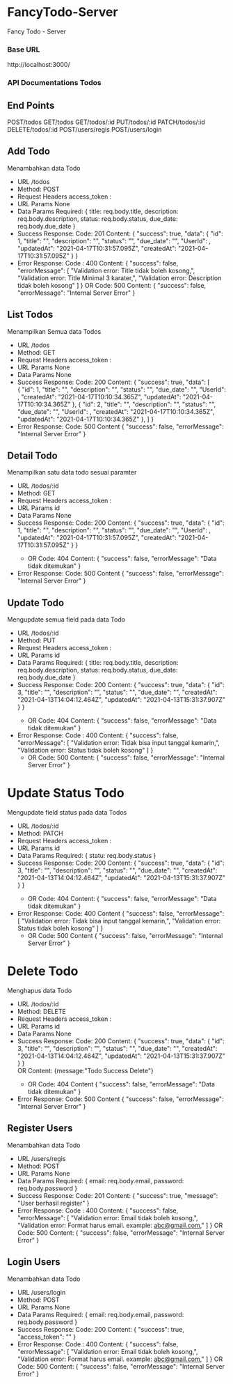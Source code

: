 # FancyTodo-Server
Fancy Todo - Server

### Base URL ###
http://localhost:3000/


### API Documentations Todos ###

## End Points ##
POST/todos
GET/todos
GET/todos/:id
PUT/todos/:id
PATCH/todos/:id
DELETE/todos/:id
POST/users/regis
POST/users/login


## Add Todo
Menambahkan data Todo
* URL
/todos
* Method:
POST
* Request Headers
access_token : <access token>
* URL Params
None
* Data Params
    Required:
    {
        title: req.body.title,
        description: req.body.description,
        status: req.body.status,
        due_date: req.body.due_date
    }
* Success Response:
    Code: 201
    Content:
    {
        "success": true,
        "data": {
            "id": 1,
            "title": "<todo title>",
            "description": "<todo description>",
            "status": "<todo status>",
            "due_date": "<todo due_date>",
            "UserId": <todo UserId>,
            "updatedAt": "2021-04-17T10:31:57.095Z",
            "createdAt": "2021-04-17T10:31:57.095Z"
        }
    }
* Error Response:
    Code : 400
    Content:
    {
        "success": false,
        "errorMessage": [
            "Validation error: Title tidak boleh kosong,",
            "Validation error: Title Minimal 3 karater,",
            "Validation error: Description tidak boleh kosong"
        ]
    }
    OR
    Code: 500
    Content:
    {
        "success": false,
        "errorMessage": "Internal Server Error"
    }



## List Todos
Menampilkan Semua data Todos
* URL
/todos
* Method:
GET
* Request Headers
access_token : <access token>
* URL Params
None
* Data Params
None
* Success Response:
    Code: 200
    Content:
    {
        "success": true,
        "data": [   
            {
               "id": 1,
                "title": "<todo title>",
                "description": "<todo description>",
                "status": "<todo status>",
                "due_date": "<todo due_date>",
                "UserId": <todo UserId>,
                "createdAt": "2021-04-17T10:10:34.365Z",
                "updatedAt": "2021-04-17T10:10:34.365Z"
            },
            {
                "id": 2,
                "title": "<todo title>",
                "description": "<todo description>",
                "status": "<todo status>",
                "due_date": "<todo due_date>",
                "UserId": <todo UserId>,
                "createdAt": "2021-04-17T10:10:34.365Z",
                "updatedAt": "2021-04-17T10:10:34.365Z"
            },
        ]
    }
* Error Response:
    Code: 500
    Content
    {
        "success": false,
        "errorMessage": "Internal Server Error"
    }



## Detail Todo
Menampilkan satu data todo sesuai paramter
* URL
/todos/:id
* Method:
GET
* Request Headers
access_token : <access token>
* URL Params
id
* Data Params
None
* Success Response:
    Code: 200
    Content:
    {
        "success": true,
        "data": {
            "id": 1,
            "title": "<todo title>",
            "description": "<todo description>",
            "status": "<todo status>",
            "due_date": "<todo due_date>",
            "UserId": <todo UserId>,
            "updatedAt": "2021-04-17T10:31:57.095Z",
            "createdAt": "2021-04-17T10:31:57.095Z"
        }
    }
    - OR
    Code: 404
    Content:
    {
        "success": false,
        "errorMessage": "Data tidak ditemukan"
    }
* Error Response:
    Code: 500
    Content
    {
        "success": false,
        "errorMessage": "Internal Server Error"
    }



## Update Todo
Mengupdate semua field pada data Todo
* URL
/todos/:id
* Method:
PUT
* Request Headers
access_token : <access token>
* URL Params
id
* Data Params
    Required:
    {
        title: req.body.title,
        description: req.body.description,
        status: req.body.status,
        due_date: req.body.due_date
    }
* Success Response:
    Code: 200
    Content:
    {
        "success": true,
        "data": {
            "id": 3,
            "title": "<todo title>",
            "description": "<todo description>",
            "status": "<todo status>",
            "due_date": "<todo due_date>",
            "createdAt": "2021-04-13T14:04:12.464Z",
            "updatedAt": "2021-04-13T15:31:37.907Z"
        }
    }
    - OR
    Code: 404
    Content:
    {
        "success": false,
        "errorMessage": "Data tidak ditemukan"
    }
* Error Response:
    Code : 400
    Content:
    {
        "success": false,
        "errorMessage": [
            "Validation error: Tidak bisa input tanggal kemarin,",
            "Validation error: Status tidak boleh kosong"
        ]
    }
    - OR
    Code: 500
    Content:
    {
        "success": false,
        "errorMessage": "Internal Server Error"
    }



# Update Status Todo
Mengupdate field status pada data Todos
* URL
/todos/:id
* Method:
PATCH
* Request Headers
access_token : <access token>
* URL Params
id
* Data Params
    Required:
    {
        statu: req.body.status
    }
* Success Response:
    Code: 200
    Content:
    {
        "success": true,
        "data": {
            "id": 3,
            "title": "<todo title>",
            "description": "<todo description>",
            "status": "<todo status>",
            "due_date": "<todo due_date>",
            "createdAt": "2021-04-13T14:04:12.464Z",
            "updatedAt": "2021-04-13T15:31:37.907Z"
        }
    }   
    - OR
    Code: 404
    Content:
    {
        "success": false,
        "errorMessage": "Data tidak ditemukan"
    }
* Error Response:
    Code: 400
    Content
    {
        "success": false,
        "errorMessage": [
            "Validation error: Tidak bisa input tanggal kemarin,",
            "Validation error: Status tidak boleh kosong"
        ]
    }
    - OR
    Code: 500
    Content
    {
        "success": false,
        "errorMessage": "Internal Server Error"
    }



# Delete Todo
Menghapus data Todo
* URL
/todos/:id
* Method:
DELETE
* Request Headers
access_token : <access token>
* URL Params
id
* Data Params
None
* Success Response:
    Code: 200
    Content:
    {
        "success": true,
        "data": {
            "id": 3,
            "title": "<todo title>",
            "description": "<todo description>",
            "status": "<todo status>",
            "due_date": "<todo due_date>",
            "createdAt": "2021-04-13T14:04:12.464Z",
            "updatedAt": "2021-04-13T15:31:37.907Z"
        }
    }   
    OR
    Content:
    {message:"Todo Success Delete"}
    - OR
    Code: 404
    Content
    {
        "success": false,
        "errorMessage": "Data tidak ditemukan"
    }
* Error Response:
    Code: 500
    Content
    {
        "success": false,
        "errorMessage": "Internal Server Error"
    }



## Register Users
Menambahkan data Todo
* URL
/users/regis
* Method:
POST
* URL Params
None
* Data Params
    Required:
    {
        email: req.body.email,
        password: req.body.password
    }
* Success Response:
    Code: 201
    Content:
    {
        "success": true,
        "message": "User berhasil register"
    }
* Error Response:
    Code : 400
    Content:
    {
        "success": false,
        "errorMessage": [
            "Validation error: Email tidak boleh kosong,",
            "Validation error: Format harus email. example: abc@gmail.com,"
        ]
    }
    OR
    Code: 500
    Content:
    {
        "success": false,
        "errorMessage": "Internal Server Error"
    }



## Login Users
Menambahkan data Todo
* URL
/users/login
* Method:
POST
* URL Params
None
* Data Params
    Required:
    {
        email: req.body.email,
        password: req.body.password
    }
* Success Response:
    Code: 200
    Content:
    {
        "success": true,
        "access_token": "<access token>"
    }
* Error Response:
    Code : 400
    Content:
    {
        "success": false,
        "errorMessage": [
            "Validation error: Email tidak boleh kosong,",
            "Validation error: Format harus email. example: abc@gmail.com,"
        ]
    }
    OR
    Code: 500
    Content:
    {
        "success": false,
        "errorMessage": "Internal Server Error"
    }